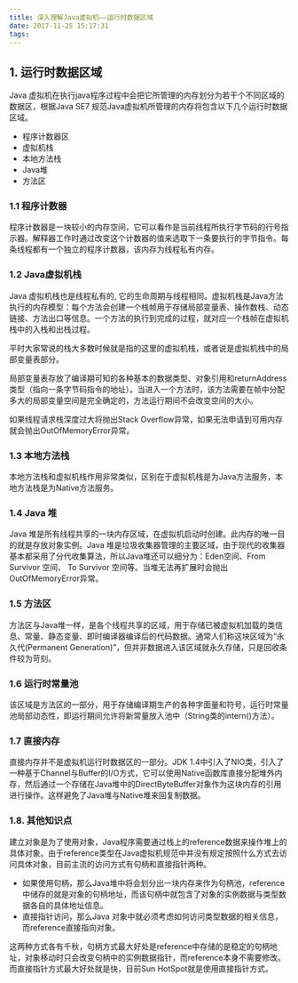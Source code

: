 ```yaml
---
title: 深入理解Java虚拟机——运行时数据区域
date: 2017-11-25 15:17:31
tags:
---
```

## 1. 运行时数据区域

Java 虚拟机在执行java程序过程中会把它所管理的内存划分为若干个不同区域的数据区，根据Java SE7 规范Java虚拟机所管理的内存将包含以下几个运行时数据区域。

 * 程序计数器区
 * 虚拟机栈
 * 本地方法栈
 * Java堆
 * 方法区
 
### 1.1 程序计数器

程序计数器是一块较小的内存空间，它可以看作是当前线程所执行字节码的行号指示器。解释器工作时通过改变这个计数器的值来选取下一条要执行的字节指令。每条线程都有一个独立的程序计数器，该内存为线程私有内存。
<!-- more -->
### 1.2 Java虚拟机栈

Java 虚拟机栈也是线程私有的, 它的生命周期与线程相同。虚拟机栈是Java方法执行的内存模型：每个方法会创建一个栈帧用于存储局部变量表、操作数栈、动态链接、方法出口等信息。一个方法的执行到完成的过程，就对应一个栈帧在虚拟机栈中的入栈和出栈过程。

平时大家常说的栈大多数时候就是指的这里的虚拟机栈，或者说是虚拟机栈中的局部变量表部分。

局部变量表存放了编译期可知的各种基本的数据类型、对象引用和returnAddress类型（指向一条字节码指令的地址）。当进入一个方法时，该方法需要在帧中分配多大的局部变量空间是完全确定的，方法运行期间不会改变空间的大小。

如果线程请求栈深度过大将抛出Stack Overflow异常，如果无法申请到可用内存就会抛出OutOfMemoryError异常。

### 1.3 本地方法栈

本地方法栈和虚拟机栈作用非常类似，区别在于虚拟机栈是为Java方法服务，本地方法栈是为Native方法服务。

### 1.4 Java 堆

Java 堆是所有线程共享的一块内存区域，在虚拟机启动时创建。此内存的唯一目的就是存放对象实例。Java 堆是垃圾收集器管理的主要区域，由于现代的收集器基本都采用了分代收集算法，所以Java堆还可以细分为：Eden空间、From Survivor 空间、 To Survivor 空间等。当堆无法再扩展时会抛出OutOfMemoryError异常。

### 1.5 方法区

方法区与Java堆一样，是各个线程共享的区域，用于存储已被虚拟机加载的类信息、常量、静态变量、即时编译器编译后的代码数据。通常人们称这块区域为“永久代(Permanent Generation)”，但并非数据进入该区域就永久存储，只是回收条件较为苛刻。

### 1.6 运行时常量池

该区域是方法区的一部分，用于存储编译期生产的各种字面量和符号，运行时常量池局部动态性，即运行期间允许将新常量放入池中（String类的intern()方法）。

### 1.7 直接内存

直接内存并不是虚拟机运行时数据区的一部分。JDK 1.4中引入了NIO类，引入了一种基于Channel与Buffer的I/O方式，它可以使用Native函数库直接分配堆外内存，然后通过一个存储在Java堆中的DirectByteBuffer对象作为这块内存的引用进行操作。这样避免了Java堆与Native堆来回复制数据。



### 1.8. 其他知识点

建立对象是为了使用对象，Java程序需要通过栈上的reference数据来操作堆上的具体对象。由于reference类型在Java虚拟机规范中并没有规定按照什么方式去访问具体对象，目前主流的访问方式有句柄和直接指针两种。

* 如果使用句柄，那么Java堆中将会划分出一块内存来作为句柄池，reference中储存的就是对象的句柄地址，而该句柄中就包含了对象的实例数据与类型数据各自的具体地址信息。
* 直接指针访问，那么Java 对象中就必须考虑如何访问类型数据的相关信息，而reference直接指向对象。

这两种方式各有千秋，句柄方式最大好处是reference中存储的是稳定的句柄地址，对象移动时只会改变句柄中的实例数据指针，而reference本身不需要修改。 而直接指针方式最大好处就是快，目前Sun HotSpot就是使用直接指针方式。